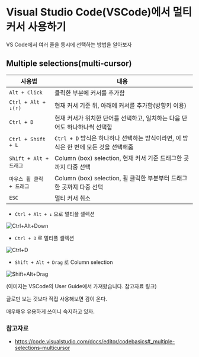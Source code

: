 # Visual Studio Code(VSCode)에서 멀티커서 사용하기

VS Code에서 여러 줄을 동시에 선택하는 방법을 알아보자

## Multiple selections(multi-cursor)

| 사용법                    | 내용                                                                                 |
| ------------------------- | ------------------------------------------------------------------------------------ |
| `Alt + Click`             | 클릭한 부분에 커서를 추가함                                                          |
| `Ctrl + Alt + ↓(↑)`       | 현재 커서 기준 위, 아래에 커서를 추가함(방향키 이용)                                 |
| `Ctrl + D`                | 현재 커서가 위치한 단어를 선택하고, 일치하는 다음 단어도 하나하나씩 선택함           |
| `Ctrl + Shift + L`        | `Ctrl + D` 방식은 하나하나 선택하는 방식이라면, 이 방식은 한 번에 모든 것을 선택해줌 |
| `Shift + Alt + 드래그`    | Column (box) selection, 현재 커서 기준 드래그한 곳까지 다중 선택                     |
| `마우스 휠 클릭 + 드래그` | Column (box) selection, 휠 클릭한 부분부터 드래그한 곳까지 다중 선택                 |
| `ESC`                     | 멀티 커서 취소                                                                       |

- `Ctrl + Alt + ↓` 으로 멀티플 셀렉션   
  
![Ctrl+Alt+Down](https://code.visualstudio.com/assets/docs/editor/codebasics/multicursor.gif)

- `Ctrl + D` 로 멀티플 셀렉션   
  
![Ctrl+D](https://code.visualstudio.com/assets/docs/editor/codebasics/multicursor-word.gif)

- `Shift + Alt + Drag` 로 Column selection   
  
![Shift+Alt+Drag](https://code.visualstudio.com/assets/docs/editor/codebasics/column-select.gif)

(이미지는 VSCode의 User Guide에서 가져왔습니다. 참고자료 링크)

글로만 보는 것보다 직접 사용해보면 감이 온다.

매우매우 유용하게 쓰이니 숙지하고 있자.

### 참고자료
- https://code.visualstudio.com/docs/editor/codebasics#_multiple-selections-multicursor